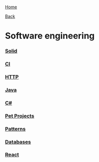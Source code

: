 [Home](/)

[Back](../index.md)

# Software engineering

### [Solid](solid.md)

### [CI](devops/ci-cd.md)

### [HTTP](network/index.md)

### [Java](java/index.md)

### [C#](csharp/index.md)

### [Pet Projects](pet-projects/index.md)

### [Patterns](patterns/index.md)

### [Databases](./databases/transactSQL.md)

### [React](./react/react.md)
